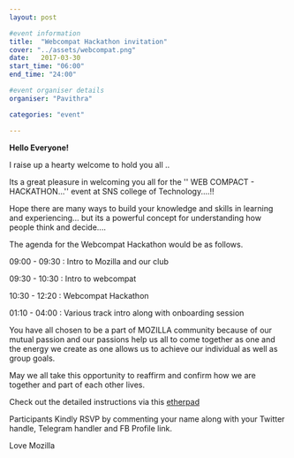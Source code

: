 ```yaml
---
layout: post

#event information
title:  "Webcompat Hackathon invitation"
cover: "../assets/webcompat.png"
date:   2017-03-30
start_time: "06:00"
end_time: "24:00"

#event organiser details
organiser: "Pavithra"

categories: "event"

---
```


**Hello Everyone!**

I raise up a hearty welcome to hold you all .. 

Its a great pleasure in welcoming you all for the '' WEB COMPACT - HACKATHON...''  event at SNS college of Technology....!!

Hope there are many ways to build your knowledge and skills in learning and experiencing... but its a powerful concept for understanding how people think and decide....

<p>The agenda for the Webcompat Hackathon would be as follows.</p>
<p>09:00 - 09:30 : Intro to Mozilla and our club</p> 
<p>09:30 - 10:30 : Intro to webcompat</p>
<p>10:30 - 12:20 : Webcompat Hackathon</p>
<p>01:10 - 04:00 : Various track intro along with onboarding session</p>

You have all chosen to be a part of MOZILLA  community because of our mutual passion and our passions help us all to come together as one and the energy we create as one allows us to achieve our individual as well as group goals.

May we all take this opportunity to reaffirm and confirm how we are together and part of each other lives.

 Check out the detailed instructions via this [etherpad](https://public.etherpad-mozilla.org/p/SNSCT_Webcompat_Hackathon_2017-03-30)

Participants Kindly RSVP by commenting your name along with your Twitter handle, Telegram handler and FB Profile link.

Love Mozilla
